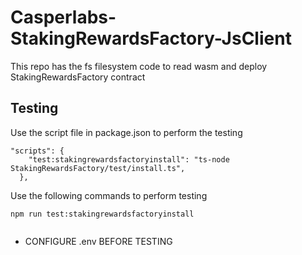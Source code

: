 # Casperlabs-StakingRewardsFactory-JsClient

This repo has the fs filesystem code to read wasm and deploy StakingRewardsFactory contract

## Testing

Use the script file in package.json to perform the testing
```
"scripts": {
    "test:stakingrewardsfactoryinstall": "ts-node StakingRewardsFactory/test/install.ts",
  },
```

Use the following commands to perform testing
```
npm run test:stakingrewardsfactoryinstall


```

* CONFIGURE .env BEFORE TESTING

